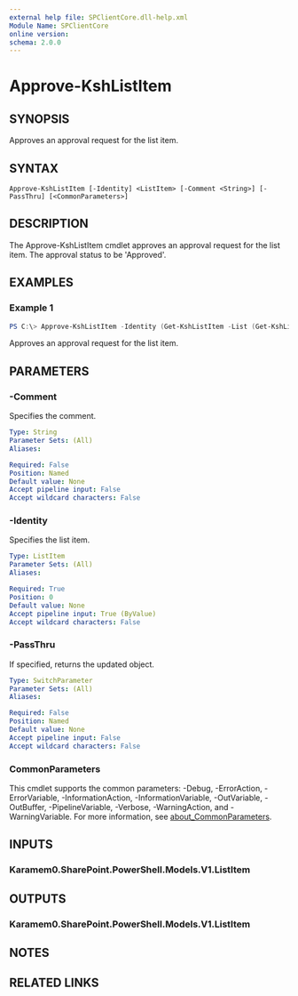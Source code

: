 ```yaml
---
external help file: SPClientCore.dll-help.xml
Module Name: SPClientCore
online version:
schema: 2.0.0
---
```


# Approve-KshListItem

## SYNOPSIS
Approves an approval request for the list item.

## SYNTAX

```
Approve-KshListItem [-Identity] <ListItem> [-Comment <String>] [-PassThru] [<CommonParameters>]
```

## DESCRIPTION
The Approve-KshListItem cmdlet approves an approval request for the list item. The approval status to be 'Approved'.

## EXAMPLES

### Example 1
```powershell
PS C:\> Approve-KshListItem -Identity (Get-KshListItem -List (Get-KshList -ListTitle 'Announcements') -ItemId 1)
```

Approves an approval request for the list item.

## PARAMETERS

### -Comment
Specifies the comment.

```yaml
Type: String
Parameter Sets: (All)
Aliases:

Required: False
Position: Named
Default value: None
Accept pipeline input: False
Accept wildcard characters: False
```

### -Identity
Specifies the list item.

```yaml
Type: ListItem
Parameter Sets: (All)
Aliases:

Required: True
Position: 0
Default value: None
Accept pipeline input: True (ByValue)
Accept wildcard characters: False
```

### -PassThru
If specified, returns the updated object.

```yaml
Type: SwitchParameter
Parameter Sets: (All)
Aliases:

Required: False
Position: Named
Default value: None
Accept pipeline input: False
Accept wildcard characters: False
```

### CommonParameters
This cmdlet supports the common parameters: -Debug, -ErrorAction, -ErrorVariable, -InformationAction, -InformationVariable, -OutVariable, -OutBuffer, -PipelineVariable, -Verbose, -WarningAction, and -WarningVariable. For more information, see [about_CommonParameters](http://go.microsoft.com/fwlink/?LinkID=113216).

## INPUTS

### Karamem0.SharePoint.PowerShell.Models.V1.ListItem

## OUTPUTS

### Karamem0.SharePoint.PowerShell.Models.V1.ListItem

## NOTES

## RELATED LINKS
